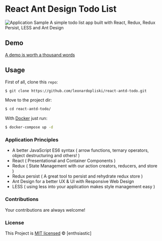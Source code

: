 # React Ant Design Todo List

![Application Sample](https://i.imgur.com/kLjNdmb.png)
A simple todo list app built with React, Redux, Redux Persist, LESS and Ant Design

## Demo

[A demo is worth a thousand words](https://react-antd-todo.netlify.com/)

## Usage

First of all, clone this `repo`:

```sh
$ git clone https://github.com/leonardopliski/react-antd-todo.git
```

Move to the project dir:

```sh
$ cd react-antd-todo/
```

With [Docker](https://www.docker.com/) just run:

```sh
$ docker-compose up -d
```

### Application Principles

- A better JavaScript ES6 syntax ( arrow functions, ternary operators, object destructuring and others! )
- React ( Presentational and Container Components )
- Redux ( State Management with our action creators, reducers, and store )
- Redux persist ( A great tool to persist and rehydrate redux store )
- Ant Design for a better UX & UI with Responsive Web Design
- LESS ( using less into your application makes style management easy )

### Contributions

Your contributions are always welcome!

### License

This Project is [MIT licensed](./LICENSE) © [enthsiastic]
